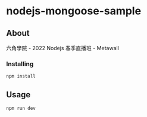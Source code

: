 # nodejs-mongoose-sample

## About <a name = "about"></a>

六角學院 - 2022 Nodejs 春季直播班 - Metawall

### Installing

```
npm install
```

## Usage <a name = "usage"></a>

```
npm run dev
```
